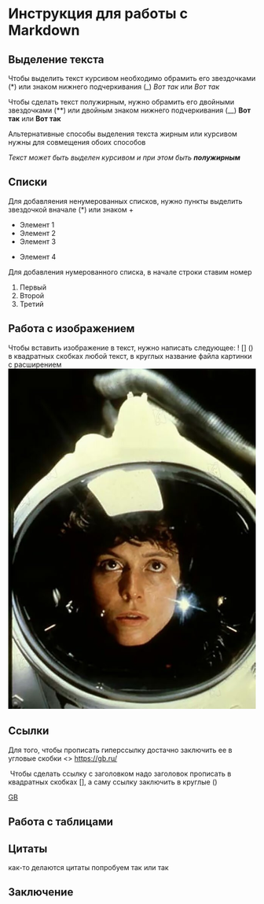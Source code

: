 # Инструкция для работы с Markdown

## Выделение текста
Чтобы выделить текст курсивом необходимо обрамить его звездочками (*) или знаком нижнего подчеркивания (_) *Вот так* или _Вот так_

Чтобы сделать текст полужирным, нужно обрамить его двойными звездочками (**) или двойным знаком нижнего подчеркивания (__) **Вот так** или __Вот так__

Альтернативные способы выделения текста жирным или курсивом нужны для совмещения обоих способов

_Текст может быть выделен курсивом и при этом быть **полужирным**_
## Списки

Для добавляения ненумерованных списков, нужно пункты выделить звездочкой вначале (*) или знаком +
* Элемент 1
* Элемент 2
* Элемент 3
+ Элемент 4

Для добавления нумерованного списка, в начале строки ставим номер
1. Первый
2. Второй
3. Третий 

## Работа с изображением

Чтобы вставить изображение в текст, нужно написать следующее: ! [] () 
в квадратных скобках любой текст, в круглых название файла картинки с расширением 
![Эллен Рипли](926b13ec1f994d30c176c4254a440f8f.jpg)


## Ссылки

Для того, чтобы прописать гиперссылку достачно заключить ее в угловые скобки <>
<https://gb.ru/>

 Чтобы сделать ссылку с заголовком надо заголовок прописать в квадратных скобках [], а саму ссылку заключить в круглые ()

[GB](https://gb.ru/)

## Работа с таблицами

## Цитаты

как-то делаются цитаты
попробуем так
или так

## Заключение 